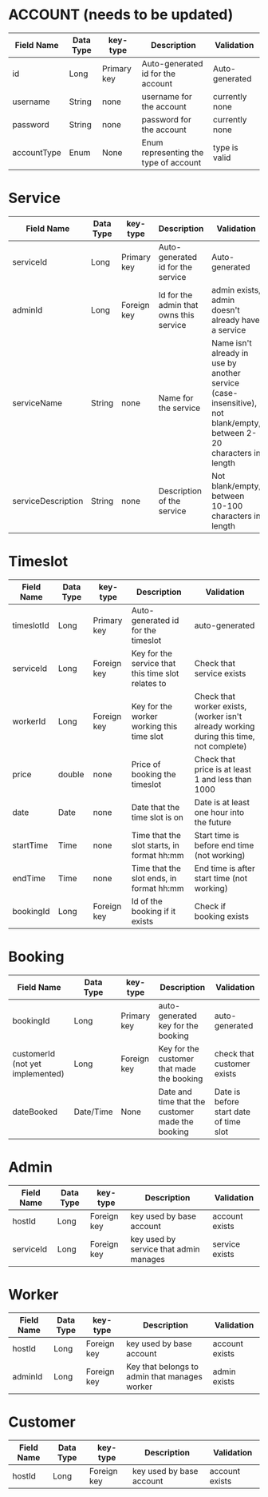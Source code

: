 

# ACCOUNT (needs to be updated)
Field Name|Data Type|key-type|Description|Validation
---|---|---|---|---
id|Long|Primary key|Auto-generated id for the account|Auto-generated
username|String|none|username for the account|currently none
password|String|none|password for the account|currently none
accountType|Enum|None|Enum representing the type of account|type is valid

# Service
Field Name|Data Type|key-type|Description|Validation
---|---|---|---|---
serviceId|Long|Primary key|Auto-generated id for the service|Auto-generated
adminId|Long|Foreign key|Id for the admin that owns this service|admin exists, admin doesn't already have a service
serviceName|String|none|Name for the service|Name isn't already in use by another service (case-insensitive), not blank/empty, between 2-20 characters in length
serviceDescription|String|none|Description of the service|Not blank/empty, between 10-100 characters in length

# Timeslot 
Field Name|Data Type|key-type|Description|Validation
---|---|---|---|---
timeslotId|Long|Primary key|Auto-generated id for the timeslot|auto-generated
serviceId|Long|Foreign key|Key for the service that this time slot relates to|Check that service exists
workerId|Long|Foreign key|Key for the worker working this time slot|Check that worker exists, (worker isn't already working during this time, not complete)
price|double|none|Price of booking the timeslot|Check that price is at least 1 and less than 1000
date|Date|none|Date that the time slot is on|Date is at least one hour into the future
startTime|Time|none|Time that the slot starts, in format hh:mm|Start time is before end time (not working)
endTime|Time|none|Time that the slot ends, in format hh:mm|End time is after start time (not working)
bookingId|Long|Foreign key|Id of the booking if it exists|Check if booking exists

# Booking
Field Name|Data Type|key-type|Description|Validation
---|---|---|---|---
bookingId|Long|Primary key|auto-generated key for the booking|auto-generated
customerId (not yet implemented)|Long|Foreign key|Key for the customer that made the booking|check that customer exists
dateBooked|Date/Time|None|Date and time that the customer made the booking|Date is before start date of time slot

# Admin
Field Name|Data Type|key-type|Description|Validation
---|---|---|---|---
hostId|Long|Foreign key|key used by base account|account exists
serviceId|Long|Foreign key|key used by service that admin manages|service exists

# Worker
Field Name|Data Type|key-type|Description|Validation
---|---|---|---|---
hostId|Long|Foreign key|key used by base account|account exists
adminId|Long|Foreign key|Key that belongs to admin that manages worker|admin exists

# Customer
Field Name|Data Type|key-type|Description|Validation
---|---|---|---|---
hostId|Long|Foreign key|key used by base account|account exists





